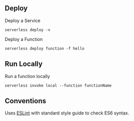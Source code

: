 ## Deploy

Deploy a Service
```
serverless deploy -v
```

Deploy a Function
```
serverless deploy function -f hello
```

## Run Locally

Run a function locally
```
serverless invoke local --function functionName
```

## Conventions
Uses [ESLint](https://eslint.org) with standard style guide to check ES6 syntax.
